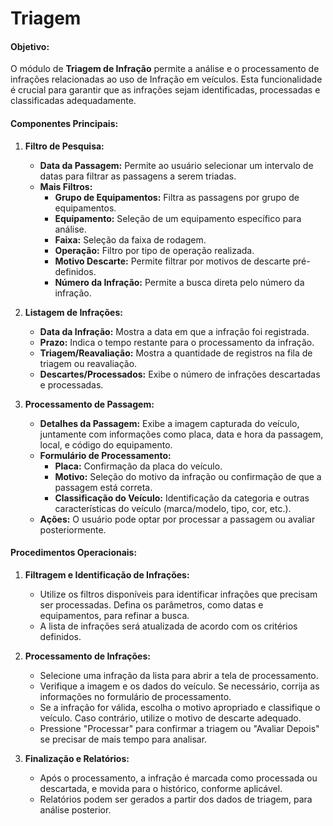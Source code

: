 # Triagem 


#### **Objetivo:**
O módulo de **Triagem de Infração** permite a análise e o processamento de infrações relacionadas ao uso de Infração em veículos. Esta funcionalidade é crucial para garantir que as infrações sejam identificadas, processadas e classificadas adequadamente.
#### **Componentes Principais:**

1. **Filtro de Pesquisa:**
    - **Data da Passagem:** Permite ao usuário selecionar um intervalo de datas para filtrar as passagens a serem triadas.
    - **Mais Filtros:**
        - **Grupo de Equipamentos:** Filtra as passagens por grupo de equipamentos.
        - **Equipamento:** Seleção de um equipamento específico para análise.
        - **Faixa:** Seleção da faixa de rodagem.
        - **Operação:** Filtro por tipo de operação realizada.
        - **Motivo Descarte:** Permite filtrar por motivos de descarte pré-definidos.
        - **Número da Infração:** Permite a busca direta pelo número da infração.

2. **Listagem de Infrações:**
    - **Data da Infração:** Mostra a data em que a infração foi registrada.
    - **Prazo:** Indica o tempo restante para o processamento da infração.
    - **Triagem/Reavaliação:** Mostra a quantidade de registros na fila de triagem ou reavaliação.
    - **Descartes/Processados:** Exibe o número de infrações descartadas e processadas.

3. **Processamento de Passagem:**
    - **Detalhes da Passagem:** Exibe a imagem capturada do veículo, juntamente com informações como placa, data e hora da passagem, local, e código do equipamento.
    - **Formulário de Processamento:**
        - **Placa:** Confirmação da placa do veículo.
        - **Motivo:** Seleção do motivo da infração ou confirmação de que a passagem está correta.
        - **Classificação do Veículo:** Identificação da categoria e outras características do veículo (marca/modelo, tipo, cor, etc.).
    - **Ações:** O usuário pode optar por processar a passagem ou avaliar posteriormente.

#### **Procedimentos Operacionais:**

1. **Filtragem e Identificação de Infrações:**
    - Utilize os filtros disponíveis para identificar infrações que precisam ser processadas. Defina os parâmetros, como datas e equipamentos, para refinar a busca.
    - A lista de infrações será atualizada de acordo com os critérios definidos.

2. **Processamento de Infrações:**
    - Selecione uma infração da lista para abrir a tela de processamento.
    - Verifique a imagem e os dados do veículo. Se necessário, corrija as informações no formulário de processamento.
    - Se a infração for válida, escolha o motivo apropriado e classifique o veículo. Caso contrário, utilize o motivo de descarte adequado.
    - Pressione "Processar" para confirmar a triagem ou "Avaliar Depois" se precisar de mais tempo para analisar.

3. **Finalização e Relatórios:**
    - Após o processamento, a infração é marcada como processada ou descartada, e movida para o histórico, conforme aplicável.
    - Relatórios podem ser gerados a partir dos dados de triagem, para análise posterior.

